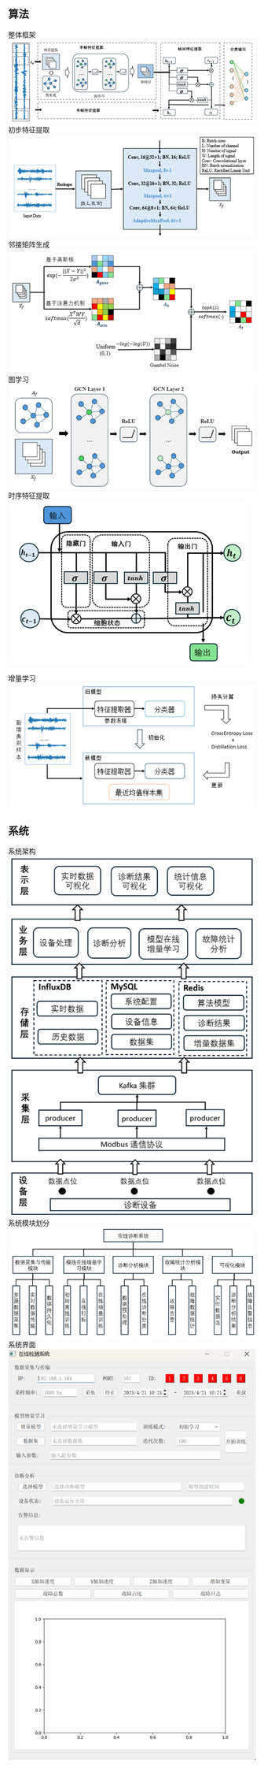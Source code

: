 ## 算法
整体框架
![img.png](asset/img.png)
初步特征提取
![img_4.png](asset/img_4.png)
邻接矩阵生成
![img_5.png](asset/img_5.png)
图学习
![img_6.png](asset/img_6.png)
时序特征提取
![img_7.png](asset/img_7.png)

增量学习
![img_8.png](asset/img_8.png)
## 系统
系统架构
![img_1.png](asset/img_1.png)
系统模块划分
![img_2.png](asset/img_2.png)
系统界面
![img_3.png](asset/img_3.png)